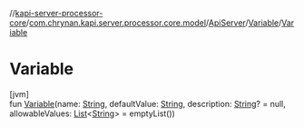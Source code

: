 //[kapi-server-processor-core](../../../../index.md)/[com.chrynan.kapi.server.processor.core.model](../../index.md)/[ApiServer](../index.md)/[Variable](index.md)/[Variable](-variable.md)

# Variable

[jvm]\
fun [Variable](-variable.md)(name: [String](https://kotlinlang.org/api/latest/jvm/stdlib/kotlin/-string/index.html), defaultValue: [String](https://kotlinlang.org/api/latest/jvm/stdlib/kotlin/-string/index.html), description: [String](https://kotlinlang.org/api/latest/jvm/stdlib/kotlin/-string/index.html)? = null, allowableValues: [List](https://kotlinlang.org/api/latest/jvm/stdlib/kotlin.collections/-list/index.html)&lt;[String](https://kotlinlang.org/api/latest/jvm/stdlib/kotlin/-string/index.html)&gt; = emptyList())
